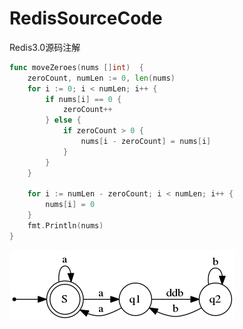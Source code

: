 # RedisSourceCode
Redis3.0源码注解

```go
func moveZeroes(nums []int)  {
	zeroCount, numLen := 0, len(nums)
	for i := 0; i < numLen; i++ {
		if nums[i] == 0 {
			zeroCount++
		} else {
			if zeroCount > 0 {
				nums[i - zeroCount] = nums[i]
			}
		}
	}

	for i := numLen - zeroCount; i < numLen; i++ {
		nums[i] = 0
	}
	fmt.Println(nums)
}
```
![png](graph.png)
